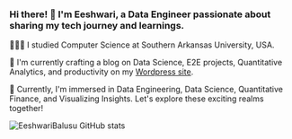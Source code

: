### Hi there! 👋 I'm Eeshwari, a Data Engineer passionate about sharing my tech journey and learnings.

👩🏻‍💻 I studied Computer Science at Southern Arkansas University, USA.

🎨 I'm currently crafting a blog on Data Science, E2E projects, Quantitative Analytics, and productivity on my [Wordpress site](https://eeshwaribalusu.wordpress.com/).

💭 Currently, I'm immersed in Data Engineering, Data Science, Quantitative Finance, and Visualizing Insights. Let's explore these exciting realms together!


![EeshwariBalusu GitHub stats](https://github-readme-stats.vercel.app/api?username=eeshwaribalusu&hide=contribs,issues&show_icons=true&theme=radical)
